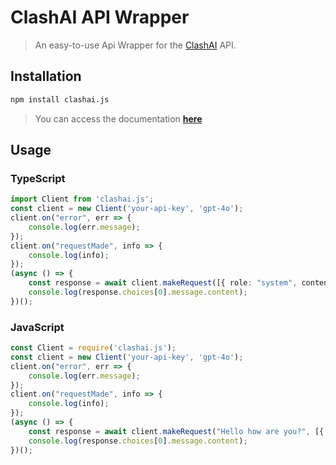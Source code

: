 # ClashAI API Wrapper
> An easy-to-use Api Wrapper for the [ClashAI](https://discord.gg/t72xtYb6aT) API.

## Installation
```bash
npm install clashai.js
```

> You can access the documentation [**here**](https://clashai-js.gitbook.io/docs)

## Usage
### TypeScript
```ts
import Client from 'clashai.js';
const client = new Client('your-api-key', 'gpt-4o');
client.on("error", err => {
    console.log(err.message);
});
client.on("requestMade", info => {
    console.log(info);
});
(async () => {
    const response = await client.makeRequest([{ role: "system", content: "You are a friendly chatbot developed in typescript. You use emojis in your answers." }, { role: "user", content: "How are you?" }]);
    console.log(response.choices[0].message.content);
})();
```
### JavaScript
```js
const Client = require('clashai.js');
const client = new Client('your-api-key', 'gpt-4o');
client.on("error", err => {
    console.log(err.message);
});
client.on("requestMade", info => {
    console.log(info);
});
(async () => {
    const response = await client.makeRequest("Hello how are you?", [{ role: "system", content: "You are a friendly chatbot developed in javascript. You use emojis in your answers." }, { role: "user", content: "How are you?" }]);
    console.log(response.choices[0].message.content);
})();
```
